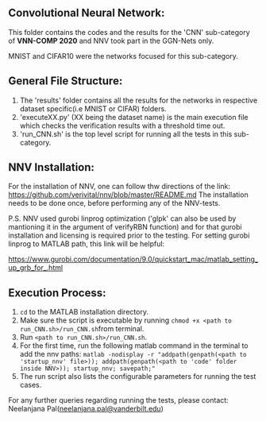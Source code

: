 Convolutional Neural Network:
-----------------------------

This folder contains the codes and the results for the 'CNN' sub-category of **VNN-COMP 2020**
and NNV took part in the GGN-Nets only. 

MNIST and CIFAR10 were the networks focused for this sub-category.

General File Structure:
-----------------------
1. The 'results' folder contains all the results for the networks in respective dataset specific(i.e MNIST or CIFAR) folders.
2. 'executeXX.py' (XX being the dataset name) is the main execution file which checks the verification results with a threshold time out.
3. 'run_CNN.sh' is the top level script for running all the tests in this sub-category.

NNV Installation:
-----------------
For the installation of NNV, one can follow thw directions of the link: https://github.com/verivital/nnv/blob/master/README.md
The installation needs to be done once, before performing any of the NNV-tests.

P.S. NNV used gurobi linprog optimization ('glpk' can also be used by mantioning it in the argument of verifyRBN function) and for that gurobi 
installation and licensing is required prior to the testing. For setting gurobi linprog to MATLAB path, this link will be helpful:

https://www.gurobi.com/documentation/9.0/quickstart_mac/matlab_setting_up_grb_for_.html

Execution Process:
------------------
1. `cd` to the MATLAB installation directory.
2. Make sure the script is executable by running `chmod +x <path to run_CNN.sh>/run_CNN.sh`from terminal.
3. Run `<path to run_CNN.sh>/run_CNN.sh`.
4. For the first time, run the following matlab command in the terminal to add the nnv paths:
    `matlab -nodisplay -r "addpath(genpath(<path to 'startup_nnv' file>)); addpath(genpath(<path to 'code' folder inside NNV>)); startup_nnv; savepath;"`
5. The run script also lists the configurable parameters for running the test cases.


For any further queries regarding running the tests, please contact: Neelanjana Pal(neelanjana.pal@vanderbilt.edu)
